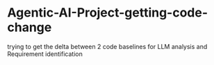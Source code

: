 # Agentic-AI-Project-getting-code-change
trying to get the delta between 2 code baselines for LLM analysis and Requirement identification
